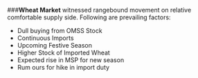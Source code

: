 ###**Wheat Market** witnessed rangebound movement on relative comfortable supply side. Following are prevailing factors:
* Dull buying from OMSS Stock
* Continuous Imports
* Upcoming Festive Season
* Higher Stock of Imported Wheat
* Expected rise in MSP for new season
* Rum ours for hike in import duty

